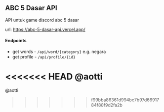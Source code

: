 
## ABC 5 Dasar API
API untuk game discord abc 5 dasar

url: https://abc-5-dasar-api.vercel.app/

#### Endpoints
- get words - `/api/word/{category}` e.g. negara
- get profile - `/api/profile/{id}` 

<<<<<<< HEAD
@aotti
=======
@aotti
>>>>>>> f99bba86361d994bc7b97d6691784f88f9d2fa2b
